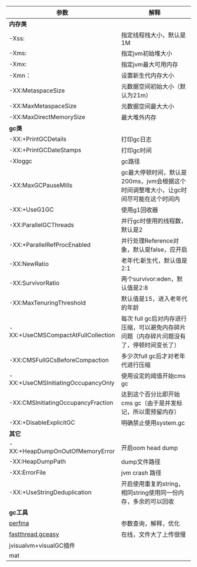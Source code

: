 参数 | 解释
---|---
**内存类**|
-Xss: | 指定线程栈大小，默认是1M  
-Xms: | 指定jvm初始堆大小  
-Xmx: | 指定jvm最大可用内存  
-Xmn：| 设置新生代内存大小
-XX:MetaspaceSize | 元数据空间初始大小（默认为21m）  
-XX:MaxMetaspaceSize | 元数据空间最大大小  
-XX:MaxDirectMemorySize | 最大堆外内存  
**gc类**|
-XX:+PrintGCDetails | 打印gc日志  
-XX:+PrintGCDateStamps | 打印gc时间  
-Xloggc | gc路径
-XX:MaxGCPauseMills | gc最大停顿时间，默认是200ms，jvm会根据这个时间调整堆大小，让gc时间尽可能在这个时间内
-XX:+UseG1GC | 使用g1回收器
-XX:ParallelGCThreads | 并行gc时使用的线程数，默认是2  
-XX:+ParallelRefProcEnabled | 并行处理Reference对象，默认是false，应开启
-XX:NewRatio | 老年代:新生代，默认值是 2:1
-XX:SurvivorRatio | 两个survivor:eden，默认值是2:8
-XX:MaxTenuringThreshold | 默认值是15，进入老年代的年龄
-XX:+UseCMSCompactAtFullCollection | 每次 full gc后对内存进行压缩，可以避免内存碎片问题（内存碎片问题没有了，停顿时间变长了）
-XX:CMSFullGCsBeforeCompaction | 多少次full gc后才对老年代进行压缩
-XX:+UseCMSInitiatingOccupancyOnly | 使用设定的阈值开始cms gc
-XX:CMSInitiatingOccupancyFraction | 达到这个百分比即开始cms gc（由于是并发标记，所以需预留内存）
-XX:+DisableExplicitGC | 明确禁止使用system.gc  
**其它**|
-XX:+HeapDumpOnOutOfMemoryError | 开启oom head dump  
-XX:HeapDumpPath|dump文件路径  
-XX:ErrorFile|jvm crash 路径  
-XX:+UseStringDeduplication | 开启使用重复的string，相同string使用同一份内存，多余的可以回收  
**gc工具**|
[perfma](https://opts.console.perfma.com/) | 参数查询，解释，优化  
[fastthread](https://fastthread.io),[gceasy](https://gceasy.io/)|在线，文件大了上传很慢
jvisualvm+visualGC插件|
mat|
